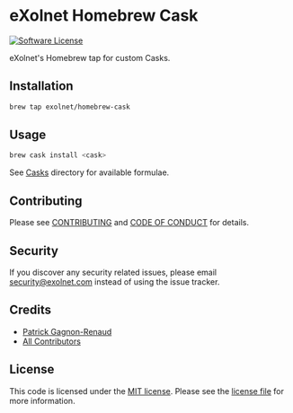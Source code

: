 # eXolnet Homebrew Cask

[![Software License](https://img.shields.io/badge/license-MIT-8469ad.svg?style=flat-square)](LICENSE)

eXolnet's Homebrew tap for custom Casks.

## Installation

```bash
brew tap exolnet/homebrew-cask
```

## Usage

```bash
brew cask install <cask>
```

See [Casks](Casks) directory for available formulae.

## Contributing

Please see [CONTRIBUTING](CONTRIBUTING.md) and [CODE OF CONDUCT](CODE_OF_CONDUCT.md) for details.

## Security

If you discover any security related issues, please email security@exolnet.com instead of using the issue tracker.

## Credits

- [Patrick Gagnon-Renaud](https://github.com/pgrenaud)
- [All Contributors](../../contributors)

## License

This code is licensed under the [MIT license](http://choosealicense.com/licenses/mit/).
Please see the [license file](LICENSE) for more information.
